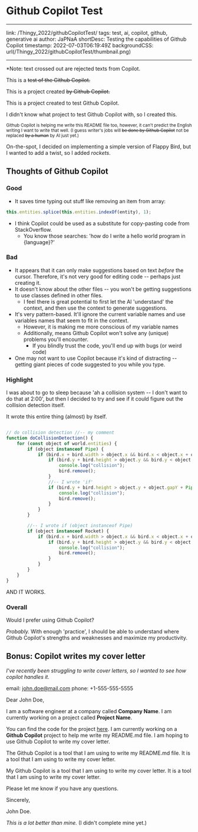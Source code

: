 # Github Copilot Test

---

link: /Thingy_2022/githubCopilotTest/
tags: test, ai, copilot, github, generative ai
author: JaPNaA
shortDesc: Testing the capabilities of Github Copilot
timestamp: 2022-07-03T06:19:49Z
backgroundCSS: url(/Thingy_2022/githubCopilotTest/thumbnail.png)

---

\*Note: text crossed out are rejected texts from Copilot.

This is a ~~test of the Github Copilot.~~

This is a project created ~~by Github Copilot.~~

This is a project created to test Github Copilot.

I didn't know what project to test Github Copilot with, so I created this.

<small>Github Copilot is helping me write this README file too, however, it can't predict the English writing I want to write that well. (I guess writer's jobs will ~~be done by Github Copilot~~ not be replaced ~~by a human~~ by AI just yet.)</small>

On-the-spot, I decided on implementing a simple version of Flappy Bird, but I wanted to add a twist, so I added *rockets*.

## Thoughts of Github Copilot

### Good

- It saves time typing out stuff like removing an item from array:
```js
this.entities.splice(this.entities.indexOf(entity), 1);
```
- I think Copilot could be used as a substitute for copy-pasting code from StackOverflow.
    - You know those searches: 'how do I write a hello world program in {language}?'

### Bad

- It appears that it can only make suggestions based on text *before* the cursor. Therefore, it's not very good for editing code -- perhaps just creating it.
- It doesn't know about the other files -- you won't be getting suggestions to use classes defined in other files.
    - I feel there is great potential to first let the AI 'understand' the context, and then use the context to generate suggestions.
- It's very pattern-based. It'll ignore the current variable names and use variables names that seem to fit in the context.
    - However, it is making me more conscious of my variable names
    - Additionally, means Github Copilot won't solve any (unique) problems you'll encounter.
        - If you blindly trust the code, you'll end up with bugs (or weird code)
- One may not want to use Copilot because it's kind of distracting -- getting giant pieces of code suggested to you while you type.

### Highlight

I was about to go to sleep because 'ah a collision system -- I don't want to do that at 2:00', but then I decided to try and see if it could figure out the collision detection itself.

It wrote this entire thing (almost) by itself.

```js

// do collision detection //-- my comment
function doCollisionDetection() {
    for (const object of world.entities) {
        if (object instanceof Pipe) {
            if (bird.x + bird.width > object.x && bird.x < object.x + object.width) {
                if (bird.y + bird.height > object.y && bird.y < object.y + object.gapY) {
                    console.log("collision");
                    bird.remove();
                }
                //-- I wrote 'if'
                if (bird.y + bird.height > object.y + object.gapY + Pipe.gap && bird.y < object.y + object.gapY + Pipe.gap + object.height) {
                    console.log("collision");
                    bird.remove();
                }
            }
        }

        //-- I wrote if (object instanceof Pipe)
        if (object instanceof Rocket) {
            if (bird.x + bird.width > object.x && bird.x < object.x + object.width) {
                if (bird.y + bird.height > object.y && bird.y < object.y + object.height) {
                    console.log("collision");
                    bird.remove();
                }
            }
        }
    }
}
```

AND IT WORKS.

### Overall

Would I prefer using Github Copilot?

*Probably.* With enough 'practice', I should be able to understand where Github Copilot's strengths and weaknesses and maximize my productivity.

## Bonus: Copilot writes my cover letter

_I've recently been struggling to write cover letters, so I wanted to see how copilot handles it._

email: john.doe@mail.com
phone: +1-555-555-5555

Dear John Doe,

I am a software engineer at a company called **Company Name**. I am currently working on a project called **Project Name**.

You can find the code for the project [here](#). I am currently working on a **Github Copilot** project to help me write my README.md file. I am hoping to use Github Copilot to write my cover letter.

The Github Copilot is a tool that I am using to write my README.md file. It is a tool that I am using to write my cover letter.

My Github Copilot is a tool that I am using to write my cover letter. It is a tool that I am using to write my cover letter.

Please let me know if you have any questions.

Sincerely,

John Doe.

_This is a lot better than mine._ (I didn't complete mine yet.)
